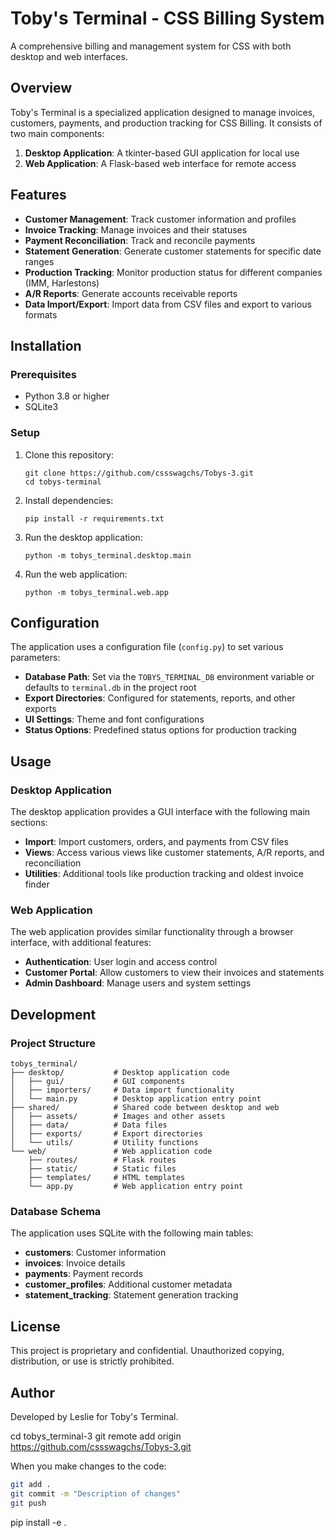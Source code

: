 # Toby's Terminal - CSS Billing System

A comprehensive billing and management system for CSS with both desktop and web interfaces.

## Overview

Toby's Terminal is a specialized application designed to manage invoices, customers, payments, and production tracking for CSS Billing. It consists of two main components:

1. **Desktop Application**: A tkinter-based GUI application for local use
2. **Web Application**: A Flask-based web interface for remote access

## Features

- **Customer Management**: Track customer information and profiles
- **Invoice Tracking**: Manage invoices and their statuses
- **Payment Reconciliation**: Track and reconcile payments
- **Statement Generation**: Generate customer statements for specific date ranges
- **Production Tracking**: Monitor production status for different companies (IMM, Harlestons)
- **A/R Reports**: Generate accounts receivable reports
- **Data Import/Export**: Import data from CSV files and export to various formats

## Installation

### Prerequisites

- Python 3.8 or higher
- SQLite3

### Setup

1. Clone this repository:
   ```
   git clone https://github.com/cssswagchs/Tobys-3.git
   cd tobys-terminal
   ```

2. Install dependencies:
   ```
   pip install -r requirements.txt
   ```

3. Run the desktop application:
   ```
   python -m tobys_terminal.desktop.main
   ```

4. Run the web application:
   ```
   python -m tobys_terminal.web.app
   ```

## Configuration

The application uses a configuration file (`config.py`) to set various parameters:

- **Database Path**: Set via the `TOBYS_TERMINAL_DB` environment variable or defaults to `terminal.db` in the project root
- **Export Directories**: Configured for statements, reports, and other exports
- **UI Settings**: Theme and font configurations
- **Status Options**: Predefined status options for production tracking

## Usage

### Desktop Application

The desktop application provides a GUI interface with the following main sections:

- **Import**: Import customers, orders, and payments from CSV files
- **Views**: Access various views like customer statements, A/R reports, and reconciliation
- **Utilities**: Additional tools like production tracking and oldest invoice finder

### Web Application

The web application provides similar functionality through a browser interface, with additional features:

- **Authentication**: User login and access control
- **Customer Portal**: Allow customers to view their invoices and statements
- **Admin Dashboard**: Manage users and system settings

## Development

### Project Structure

```
tobys_terminal/
├── desktop/           # Desktop application code
│   ├── gui/           # GUI components
│   ├── importers/     # Data import functionality
│   └── main.py        # Desktop application entry point
├── shared/            # Shared code between desktop and web
│   ├── assets/        # Images and other assets
│   ├── data/          # Data files
│   ├── exports/       # Export directories
│   └── utils/         # Utility functions
└── web/               # Web application code
    ├── routes/        # Flask routes
    ├── static/        # Static files
    ├── templates/     # HTML templates
    └── app.py         # Web application entry point
```

### Database Schema

The application uses SQLite with the following main tables:

- **customers**: Customer information
- **invoices**: Invoice details
- **payments**: Payment records
- **customer_profiles**: Additional customer metadata
- **statement_tracking**: Statement generation tracking

## License

This project is proprietary and confidential. Unauthorized copying, distribution, or use is strictly prohibited.

## Author

Developed by Leslie for Toby's Terminal.


cd tobys_terminal-3
git remote add origin https://github.com/cssswagchs/Tobys-3.git

When you make changes to the code:

```bash
git add .
git commit -m "Description of changes"
git push
```


pip install -e .